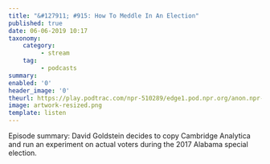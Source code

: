 ```yaml
---
title: "&#127911; #915: How To Meddle In An Election"
published: true
date: 06-06-2019 10:17
taxonomy:
    category:
         - stream
    tag:
         - podcasts
summary:
enabled: '0'
header_image: '0'
theurl: https://play.podtrac.com/npr-510289/edge1.pod.npr.org/anon.npr-podcasts/podcast/npr/pmoney/2019/05/20190524_pmoney_pmpod915v2-2615b4d3-49ce-4570-8e78-9a7fc34c117c.mp3?awCollectionId=510289&awEpisodeId=726536757&orgId=1&d=1397&p=510289&story=726536757&t=podcast&e=726536757&size=22315544&ft=pod&f=510289
image: artwork-resized.png
template: listen
---
```

 
Episode summary: David Goldstein decides to copy Cambridge Analytica and run an experiment on actual voters during the 2017 Alabama special election.
